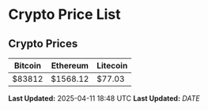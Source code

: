 # Crypto Price List

## Crypto Prices
| Bitcoin | Ethereum | Litecoin |
| ------- | -------- | -------- |
| $83812 | $1568.12 | $77.03 |
**Last Updated:** 2025-04-11 18:48 UTC
**Last Updated:** $DATE$
